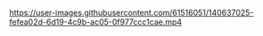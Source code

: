 
https://user-images.githubusercontent.com/61516051/140637025-fefea02d-6d19-4c9b-ac05-0f977ccc1cae.mp4

